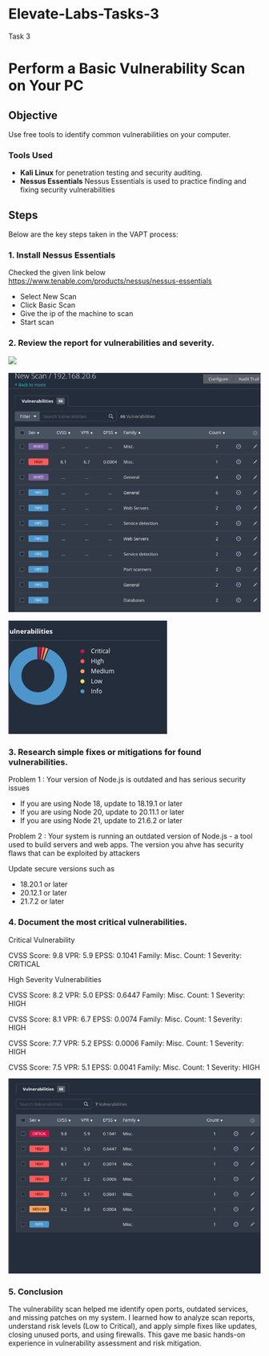 # Elevate-Labs-Tasks-3

Task 3

# Perform a Basic Vulnerability Scan on Your PC

## Objective
Use free tools to identify common vulnerabilities on your computer.


### Tools Used

- **Kali Linux** for penetration testing and security auditing.
- **Nessus Essentials** Nessus Essentials is used to practice finding and fixing security vulnerabilities

## Steps

Below are the key steps taken in the VAPT process:

### 1. Install Nessus Essentials
Checked the given link below
https://www.tenable.com/products/nessus/nessus-essentials

- Select New Scan
- Click Basic Scan
- Give the ip of the machine to scan
- Start scan

### 2. Review the report for vulnerabilities and severity.



![]([https://github.com/Abhijithprashanth/Elevate-Labs-Tasks/blob/main/nmap%20version.png](https://github.com/Abhijithprashanth/Elevate-Labs-Tasks-3/blob/main/Screenshot%202025-09-26%20171853.png))

![](https://github.com/Abhijithprashanth/Elevate-Labs-Tasks-3/blob/main/Screenshot%202025-09-26%20171914.png)

![](https://github.com/Abhijithprashanth/Elevate-Labs-Tasks-3/blob/main/Screenshot%202025-09-26%20172046.png)


### 3. Research simple fixes or mitigations for found vulnerabilities.

Problem 1 : Your version of Node.js is outdated and has serious security issues

- If you are using Node 18, update to 18.19.1 or later
 - If you are using Node 20, update to 20.11.1 or later
 - If you are using Node 21, update to 21.6.2 or later

Problem 2 : Your system is running an outdated version of Node.js - a tool used to build servers and web apps. The version you ahve has security flaws that can be exploited by attackers

Update secure versions such as 
 - 18.20.1 or later
 - 20.12.1 or later
 - 21.7.2 or later
 

### 4. Document the most critical vulnerabilities.

Critical Vulnerability

CVSS Score: 9.8
VPR: 5.9
EPSS: 0.1041
Family: Misc.
Count: 1
Severity: CRITICAL

High Severity Vulnerabilities

CVSS Score: 8.2
VPR: 5.0
EPSS: 0.6447
Family: Misc.
Count: 1
Severity: HIGH

CVSS Score: 8.1
VPR: 6.7
EPSS: 0.0074
Family: Misc.
Count: 1
Severity: HIGH

CVSS Score: 7.7
VPR: 5.2
EPSS: 0.0006
Family: Misc.
Count: 1
Severity: HIGH

CVSS Score: 7.5
VPR: 5.1
EPSS: 0.0041
Family: Misc.
Count: 1
Severity: HIGH

![](https://github.com/Abhijithprashanth/Elevate-Labs-Tasks-3/blob/main/Screenshot%202025-09-26%20172117.png)

### 5. Conclusion
The vulnerability scan helped me identify open ports, outdated services, and missing patches on my system. I learned how to analyze scan reports, understand risk levels (Low to Critical), and apply simple fixes like updates, closing unused ports, and using firewalls. This gave me basic hands-on experience in vulnerability assessment and risk mitigation.
